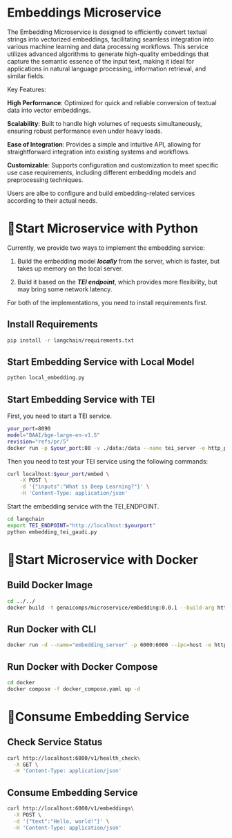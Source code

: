 # Embeddings Microservice

The Embedding Microservice is designed to efficiently convert textual strings into vectorized embeddings, facilitating seamless integration into various machine learning and data processing workflows. This service utilizes advanced algorithms to generate high-quality embeddings that capture the semantic essence of the input text, making it ideal for applications in natural language processing, information retrieval, and similar fields.

Key Features:

**High Performance**: Optimized for quick and reliable conversion of textual data into vector embeddings.

**Scalability**: Built to handle high volumes of requests simultaneously, ensuring robust performance even under heavy loads.

**Ease of Integration**: Provides a simple and intuitive API, allowing for straightforward integration into existing systems and workflows.

**Customizable**: Supports configuration and customization to meet specific use case requirements, including different embedding models and preprocessing techniques.

Users are albe to configure and build embedding-related services according to their actual needs.


# 🚀Start Microservice with Python
Currently, we provide two ways to implement the embedding service: 
1. Build the embedding model ***locally*** from the server, which is faster, but takes up memory on the local server.

2. Build it based on the ***TEI endpoint***, which provides more flexibility, but may bring some network latency.

For both of the implementations, you need to install requirements first.

## Install Requirements

```bash
pip install -r langchain/requirements.txt
```

## Start Embedding Service with Local Model

```bash
python local_embedding.py
```

## Start Embedding Service with TEI
First, you need to start a TEI service.
```bash
your_port=8090
model="BAAI/bge-large-en-v1.5"
revision="refs/pr/5"
docker run -p $your_port:80 -v ./data:/data --name tei_server -e http_proxy=$http_proxy -e https_proxy=$https_proxy --pull always ghcr.io/huggingface/text-embeddings-inference:cpu-1.2 --model-id $model --revision $revision
```

Then you need to test your TEI service using the following commands:
```bash
curl localhost:$your_port/embed \
    -X POST \
    -d '{"inputs":"What is Deep Learning?"}' \
    -H 'Content-Type: application/json'
```

Start the embedding service with the TEI_ENDPOINT.
```bash
cd langchain
export TEI_ENDPOINT="http://localhost:$yourport"
python embedding_tei_gaudi.py
```


# 🚀Start Microservice with Docker

## Build Docker Image
```bash
cd ../../
docker build -t genaicomps/microservice/embedding:0.0.1 --build-arg https_proxy=$https_proxy --build-arg http_proxy=$http_proxy -f comps/embeddings/docker/Dockerfile .
```

## Run Docker with CLI
```bash
docker run -d --name="embedding_server" -p 6000:6000 --ipc=host -e http_proxy=$http_proxy -e https_proxy=$https_proxy -e TEI_ENDPOINT=$TEI_ENDPOINT  genaicomps/microservice/embedding:0.0.1
```

## Run Docker with Docker Compose
```bash
cd docker
docker compose -f docker_compose.yaml up -d
```


# 🚀Consume Embedding Service
## Check Service Status
```bash
curl http://localhost:6000/v1/health_check\
  -X GET \
  -H 'Content-Type: application/json'
```

## Consume Embedding Service
```bash
curl http://localhost:6000/v1/embeddings\
  -X POST \
  -d '{"text":"Hello, world!"}' \
  -H 'Content-Type: application/json'
```
